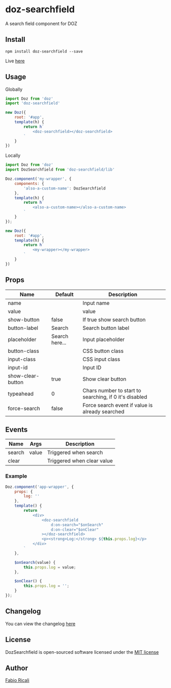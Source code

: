 # doz-searchfield
A search field component for DOZ

## Install
```
npm install doz-searchfield --save
```

Live <a href="https://dozjs-cmp.github.io/doz-searchfield/example/index.html">here</a>

## Usage

Globally
```javascript
import Doz from 'doz'
import 'doz-searchfield'

new Doz({
    root: '#app',
    template(h) {
        return h`
            <doz-searchfield></doz-searchfield>
        `
    } 
})
```

Locally
```javascript
import Doz from 'doz'
import DozSearchfield from 'doz-searchfield/lib'

Doz.component('my-wrapper', {
    components: {
        'also-a-custom-name': DozSearchfield
    },
    template(h) {
        return h`
            <also-a-custom-name></also-a-custom-name>
        `
    }
});

new Doz({
    root: '#app',
    template(h) { 
        return h`
            <my-wrapper></my-wrapper>
        `
    } 
})
```

## Props
| Name | Default | Description |
| ---- | ------- | ----------- |
| name | | Input name |
| value| | value |
| show-button | false | If true show search button |
| button-label | Search | Search button label |
| placeholder | Search here... | Input placeholder |
| button-class | | CSS button class |
| input-class | | CSS input class |
| input-id | | Input ID |
| show-clear-button | true | Show clear button |
| typeahead | 0 | Chars number to start to searching, if 0 it's disabled |
| force-search | false | Force search event if value is already searched |

## Events

| Name | Args | Description |
| ---- | ------- | ----------- |
| search | value | Triggered when search |
| clear | | Triggered when clear value |

### Example
```javascript
Doz.component('app-wrapper', {
    props: {
        log: ''
    },
    template() {
        return `
            <div>
                <doz-searchfield
                    d:on-search="$onSearch"
                    d:on-clear="$onClear"
                ></doz-searchfield>
                <p><strong>Log:</strong> ${this.props.log}</p>
            </div>
        `
    },

    $onSearch(value) {
        this.props.log = value;
    },

    $onClear() {
        this.props.log = '';
    }
});
```

## Changelog
You can view the changelog <a target="_blank" href="https://github.com/dozjs-cmp/doz-searchfield/blob/master/CHANGELOG.md">here</a>

## License
DozSearchfield is open-sourced software licensed under the <a target="_blank" href="http://opensource.org/licenses/MIT">MIT license</a>

## Author
<a target="_blank" href="http://rica.li">Fabio Ricali</a>
